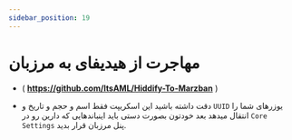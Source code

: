 ```yaml
---
sidebar_position: 19
---
```


# مهاجرت از هیدیفای به مرزبان

- ( **https://github.com/ItsAML/Hiddify-To-Marzban** )

- دقت داشته باشید این اسکریپت فقط اسم و حجم و تاریخ و `UUID` یوزرهای شما را انتقال میدهد بعد خودتون بصورت دستی باید اینباندهایی که دارین رو در `Core Settings` پنل مرزبان قرار بدید.